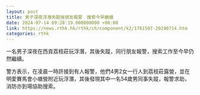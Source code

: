 ```yaml
---
layout: post
title: 男子深夜浮潛失蹤後朋友報警　搜索今早繼續
date: 2024-07-14 09:28:19.000000000 +08:00
link: https://news.rthk.hk/rthk/ch/component/k2/1761507-20240714.htm
categories: rthk
---
```


一名男子深夜在西貢荔枝莊玩浮潛，其後失蹤，同行朋友報警，搜索工作至今早仍然繼續。

警方表示，在凌晨一時許接到有人報警，他們4男2女一行人到荔枝莊露營，並在明愛賽馬會小塘營附近玩浮潛，其後發現其中一名54歲男同事失蹤，報警求助，消防亦到場協助搜索。
